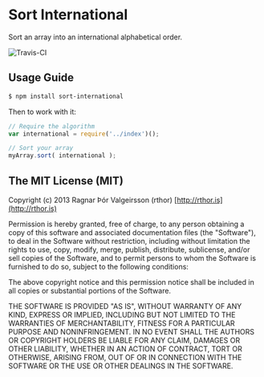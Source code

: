 # Sort International

Sort an array into an international alphabetical order.

![Travis-CI](https://api.travis-ci.org/rthor/sort-international.png)

## Usage Guide

```sh
$ npm install sort-international
```

Then to work with it:

```javascript
// Require the algorithm
var international = require('../index')();

// Sort your array
myArray.sort( international );
```

## The MIT License (MIT)

Copyright (c) 2013 Ragnar Þór Valgeirsson (rthor) [http://rthor.is](http://rthor.is)

Permission is hereby granted, free of charge, to any person obtaining a copy
of this software and associated documentation files (the "Software"), to deal
in the Software without restriction, including without limitation the rights
to use, copy, modify, merge, publish, distribute, sublicense, and/or sell
copies of the Software, and to permit persons to whom the Software is
furnished to do so, subject to the following conditions:

The above copyright notice and this permission notice shall be included in
all copies or substantial portions of the Software.

THE SOFTWARE IS PROVIDED "AS IS", WITHOUT WARRANTY OF ANY KIND, EXPRESS OR
IMPLIED, INCLUDING BUT NOT LIMITED TO THE WARRANTIES OF MERCHANTABILITY,
FITNESS FOR A PARTICULAR PURPOSE AND NONINFRINGEMENT. IN NO EVENT SHALL THE
AUTHORS OR COPYRIGHT HOLDERS BE LIABLE FOR ANY CLAIM, DAMAGES OR OTHER
LIABILITY, WHETHER IN AN ACTION OF CONTRACT, TORT OR OTHERWISE, ARISING FROM,
OUT OF OR IN CONNECTION WITH THE SOFTWARE OR THE USE OR OTHER DEALINGS IN
THE SOFTWARE.